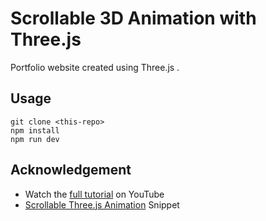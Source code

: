 # Scrollable 3D Animation with Three.js

Portfolio website created using Three.js .

## Usage

```
git clone <this-repo>
npm install
npm run dev
```

## Acknowledgement

- Watch the [full tutorial](https://youtu.be/Q7AOvWpIVHU) on YouTube
- [Scrollable Three.js Animation](https://fireship.io/snippets/threejs-scrollbar-animation) Snippet
